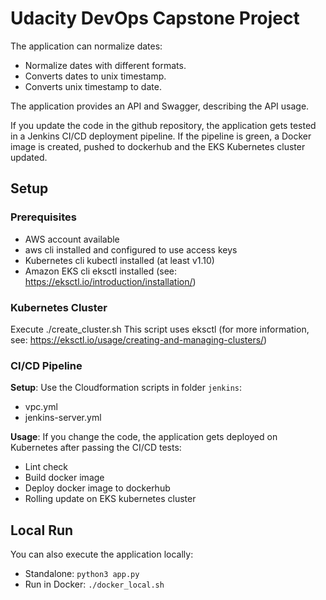 # Udacity DevOps Capstone Project

The application can normalize dates:
* Normalize dates with different formats.
* Converts dates to unix timestamp.
* Converts unix timestamp to date.

The application provides an API and Swagger, describing the API usage.

If you update the code in the github repository, the application gets tested in a Jenkins CI/CD deployment pipeline. If the pipeline is green, a Docker image is created, pushed to dockerhub and the EKS Kubernetes cluster updated.


## Setup

### Prerequisites
* AWS account available
* aws cli installed and configured to use access keys
* Kubernetes cli kubectl installed (at least v1.10)
* Amazon EKS cli eksctl installed (see: https://eksctl.io/introduction/installation/)

### Kubernetes Cluster

Execute ./create_cluster.sh
This script uses eksctl (for more information, see: https://eksctl.io/usage/creating-and-managing-clusters/)

### CI/CD Pipeline

**Setup**: Use the Cloudformation scripts in folder `jenkins`:
* vpc.yml
* jenkins-server.yml

**Usage**: If you change the code, the application gets deployed on Kubernetes after passing the CI/CD tests:
* Lint check
* Build docker image
* Deploy docker image to dockerhub
* Rolling update on EKS kubernetes cluster

## Local Run
You can also execute the application locally:
* Standalone:  `python3 app.py`
* Run in Docker:  `./docker_local.sh`
